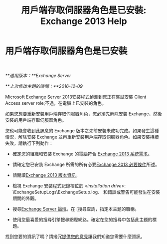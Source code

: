 ﻿---
title: '用戶端存取伺服器角色是已安裝: Exchange 2013 Help'
TOCTitle: 用戶端存取伺服器角色是已安裝
ms:assetid: 0103bf33-d553-445e-ba94-8c12e6cf507a
ms:mtpsurl: https://technet.microsoft.com/zh-tw/library/ms.exch.setupreadiness.caferolealreadyexists(v=EXCHG.150)
ms:contentKeyID: 50472450
ms.date: 05/21/2018
mtps_version: v=EXCHG.150
ms.translationtype: MT
---

# 用戶端存取伺服器角色是已安裝

 

_**適用版本：**Exchange Server_

_**上次修改主題的時間：**2016-12-09_

Microsoft Exchange Server 2013安裝程式偵測到您正在嘗試安裝 Client Access server role;不過，在電腦上已安裝的角色。

如果您想要重新安裝用戶端存取伺服器角色，您必須先解除安裝 Exchange，然後安裝的用戶端存取伺服器角色。

您也可能會收到此訊息的 Exchange 版本之先前安裝未成功完成。如果發生這種情況，解除安裝 Exchange 並再重新安裝用戶端存取伺服器角色。如果安裝持續失敗，請執行下列動作：

  - 確定您的組織和安裝 Exchange 的電腦符合 [Exchange 2013 系統需求](exchange-2013-system-requirements-exchange-2013-help.md)。

  - 請確定您已安裝 Exchange 所需的所有必要[Exchange 2013 必要條件](exchange-2013-prerequisites-exchange-2013-help.md)所述。

  - 請閱讀[Exchange 2013 版本資訊](release-notes-for-exchange-2013-exchange-2013-help.md)。

  - 檢視 Exchange 安裝程式記錄檔位於 \<*installation drive*\>: \\ExchangeSetupLogs\\ExchangeSetup.log、 和錯誤或警告可能發生在安裝期間的外觀。

  - 搜尋[Exchange Server 論壇](https://go.microsoft.com/fwlink/p/?linkid=14927)。在 \[搜尋查詢，指定本主題的職稱。

  - 使用您最喜愛的搜尋引擎搜尋網際網路。確定在您的搜尋中包括此主題的標題。

找到您要的資訊了嗎？請撥冗[提供您的意見](mailto:exsetuphelpfeedback@microsoft.com?subject=exchange%202013%20setup%20help%20feedbac)讓我們知道您需要什麼資訊。

